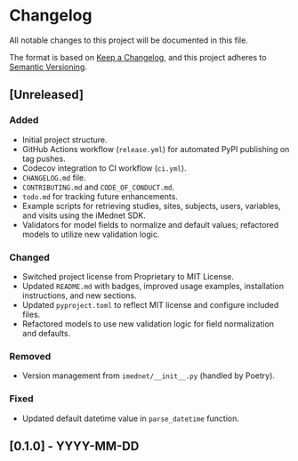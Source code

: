 # Changelog

All notable changes to this project will be documented in this file.

The format is based on [Keep a Changelog](https://keepachangelog.com/en/1.0.0/),
and this project adheres to [Semantic Versioning](https://semver.org/spec/v2.0.0.html).

## [Unreleased]

### Added

- Initial project structure.
- GitHub Actions workflow (`release.yml`) for automated PyPI publishing on tag pushes.
- Codecov integration to CI workflow (`ci.yml`).
- `CHANGELOG.md` file.
- `CONTRIBUTING.md` and `CODE_OF_CONDUCT.md`.
- `todo.md` for tracking future enhancements.
- Example scripts for retrieving studies, sites, subjects, users, variables, and visits using the iMednet SDK.
- Validators for model fields to normalize and default values; refactored models to utilize new validation logic.

### Changed

- Switched project license from Proprietary to MIT License.
- Updated `README.md` with badges, improved usage examples, installation instructions, and new sections.
- Updated `pyproject.toml` to reflect MIT license and configure included files.
- Refactored models to use new validation logic for field normalization and defaults.

### Removed

- Version management from `imednet/__init__.py` (handled by Poetry).

### Fixed

- Updated default datetime value in `parse_datetime` function.

## [0.1.0] - YYYY-MM-DD
